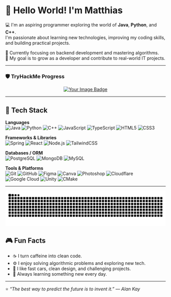# 👋 Hello World! I'm Matthias  

💻 I'm an aspiring programmer exploring the world of **Java**, **Python**, and **C++**.  
I'm passionate about learning new technologies, improving my coding skills, and building practical projects.  

🌱 Currently focusing on backend development and mastering algorithms.  
🎯 My goal is to grow as a developer and contribute to real-world IT projects.

---

### 🛡️ TryHackMe Progress
<p align="center">
  <a href="https://tryhackme.com/p/Matthias3721" target="_blank">
    <img src="https://tryhackme-badges.s3.amazonaws.com/Matthias3721.png" alt="Your Image Badge" />
  </a>
</p>

---

## 🧠 Tech Stack

**Languages**  
![Java](https://img.shields.io/badge/Java-ED8B00?style=for-the-badge&logo=openjdk&logoColor=white)
![Python](https://img.shields.io/badge/Python-3776AB?style=for-the-badge&logo=python&logoColor=white)
![C++](https://img.shields.io/badge/C++-00599C?style=for-the-badge&logo=cplusplus&logoColor=white)
![JavaScript](https://img.shields.io/badge/JavaScript-F7DF1E?style=for-the-badge&logo=javascript&logoColor=black)
![TypeScript](https://img.shields.io/badge/TypeScript-3178C6?style=for-the-badge&logo=typescript&logoColor=white)
![HTML5](https://img.shields.io/badge/HTML5-E34F26?style=for-the-badge&logo=html5&logoColor=white)
![CSS3](https://img.shields.io/badge/CSS3-1572B6?style=for-the-badge&logo=css3&logoColor=white)

**Frameworks & Libraries**  
![Spring](https://img.shields.io/badge/Spring-6DB33F?style=for-the-badge&logo=spring&logoColor=white)
![React](https://img.shields.io/badge/React-61DAFB?style=for-the-badge&logo=react&logoColor=black)
![Node.js](https://img.shields.io/badge/Node.js-339933?style=for-the-badge&logo=node.js&logoColor=white)
![TailwindCSS](https://img.shields.io/badge/TailwindCSS-06B6D4?style=for-the-badge&logo=tailwindcss&logoColor=white)

**Databases / ORM**  
![PostgreSQL](https://img.shields.io/badge/PostgreSQL-316192?style=for-the-badge&logo=postgresql&logoColor=white)
![MongoDB](https://img.shields.io/badge/MongoDB-4EA94B?style=for-the-badge&logo=mongodb&logoColor=white)
![MySQL](https://img.shields.io/badge/MySQL-4479A1?style=for-the-badge&logo=mysql&logoColor=white)

**Tools & Platforms**  
![Git](https://img.shields.io/badge/Git-F05033?style=for-the-badge&logo=git&logoColor=white)
![GitHub](https://img.shields.io/badge/GitHub-181717?style=for-the-badge&logo=github&logoColor=white)
![Figma](https://img.shields.io/badge/Figma-F24E1E?style=for-the-badge&logo=figma&logoColor=white)
![Canva](https://img.shields.io/badge/Canva-00C4CC?style=for-the-badge&logo=canva&logoColor=white)
![Photoshop](https://img.shields.io/badge/Adobe%20Photoshop-31A8FF?style=for-the-badge&logo=adobephotoshop&logoColor=white)
![Cloudflare](https://img.shields.io/badge/Cloudflare-F38020?style=for-the-badge&logo=cloudflare&logoColor=white)
![Google Cloud](https://img.shields.io/badge/Google%20Cloud-4285F4?style=for-the-badge&logo=googlecloud&logoColor=white)
![Unity](https://img.shields.io/badge/Unity-000000?style=for-the-badge&logo=unity&logoColor=white)
![CMake](https://img.shields.io/badge/CMake-064F8C?style=for-the-badge&logo=cmake&logoColor=white)

---

![Snake animation](https://raw.githubusercontent.com/Matthias3721/Matthias/output/snake.svg)


## 🎮 Fun Facts
- ☕ I turn caffeine into clean code.  
- ⚙️ I enjoy solving algorithmic problems and exploring new tech.  
- 🚗 I like fast cars, clean design, and challenging projects.  
- 📘 Always learning something new every day.

---

⭐️ *“The best way to predict the future is to invent it.” — Alan Kay*
